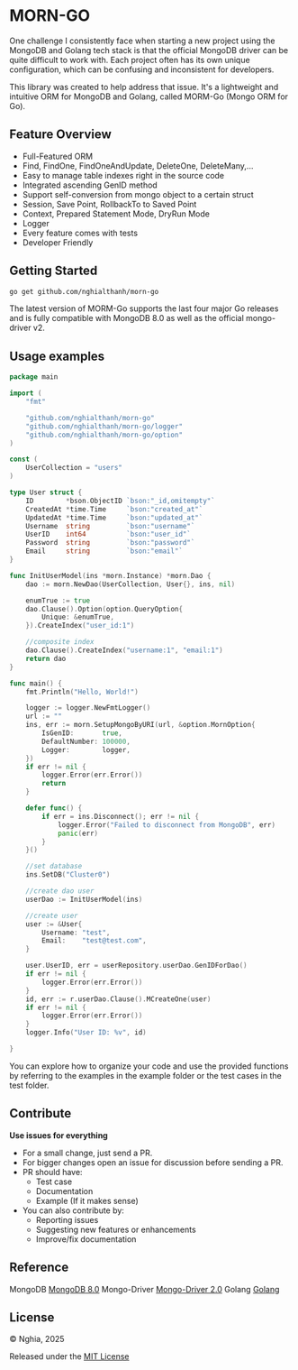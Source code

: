 # MORN-GO

One challenge I consistently face when starting a new project using the MongoDB and Golang tech stack is that the official MongoDB driver can be quite difficult to work with. Each project often has its own unique configuration, which can be confusing and inconsistent for developers.

This library was created to help address that issue. It's a lightweight and intuitive ORM for MongoDB and Golang, called MORM-Go (Mongo ORM for Go).

## Feature Overview

* Full-Featured ORM
* Find, FindOne, FindOneAndUpdate, DeleteOne, DeleteMany,...
* Easy to manage table indexes right in the source code
* Integrated ascending GenID method
* Support self-conversion from mongo object to a certain struct
* Session, Save Point, RollbackTo to Saved Point
* Context, Prepared Statement Mode, DryRun Mode
* Logger
* Every feature comes with tests
* Developer Friendly

## Getting Started

```sh
go get github.com/nghialthanh/morn-go
```
The latest version of MORM-Go supports the last four major Go releases and is fully compatible with MongoDB 8.0 as well as the official mongo-driver v2.


## Usage examples

```go
package main

import (
	"fmt"

	"github.com/nghialthanh/morn-go"
	"github.com/nghialthanh/morn-go/logger"
	"github.com/nghialthanh/morn-go/option"
)

const (
	UserCollection = "users"
)

type User struct {
	ID        *bson.ObjectID `bson:"_id,omitempty"`
	CreatedAt *time.Time     `bson:"created_at"`
	UpdatedAt *time.Time     `bson:"updated_at"`
	Username  string         `bson:"username"`
	UserID    int64          `bson:"user_id"`
	Password  string         `bson:"password"`
	Email     string         `bson:"email"`
}

func InitUserModel(ins *morn.Instance) *morn.Dao {
	dao := morn.NewDao(UserCollection, User{}, ins, nil)

	enumTrue := true
	dao.Clause().Option(option.QueryOption{
		Unique: &enumTrue,
	}).CreateIndex("user_id:1")

	//composite index
	dao.Clause().CreateIndex("username:1", "email:1")
	return dao
}

func main() {
	fmt.Println("Hello, World!")

	logger := logger.NewFmtLogger()
	url := ""
	ins, err := morn.SetupMongoByURI(url, &option.MornOption{
		IsGenID:       true,
		DefaultNumber: 100000,
		Logger:        logger,
	})
	if err != nil {
		logger.Error(err.Error())
		return
	}

	defer func() {
		if err = ins.Disconnect(); err != nil {
			logger.Error("Failed to disconnect from MongoDB", err)
			panic(err)
		}
	}()

	//set database
	ins.SetDB("Cluster0")

	//create dao user
	userDao := InitUserModel(ins)

	//create user
	user := &User{
		Username: "test",
		Email:    "test@test.com",
	}

	user.UserID, err = userRepository.userDao.GenIDForDao()
	if err != nil {
		logger.Error(err.Error())
	}
    id, err := r.userDao.Clause().MCreateOne(user)
	if err != nil {
		logger.Error(err.Error())
	}
	logger.Info("User ID: %v", id)

}

```
You can explore how to organize your code and use the provided functions by referring to the examples in the example folder or the test cases in the test folder.

## Contribute

**Use issues for everything**

- For a small change, just send a PR.
- For bigger changes open an issue for discussion before sending a PR.
- PR should have:
  - Test case
  - Documentation
  - Example (If it makes sense)
- You can also contribute by:
  - Reporting issues
  - Suggesting new features or enhancements
  - Improve/fix documentation

## Reference

MongoDB         [MongoDB 8.0](https://www.mongodb.com/docs/manual/release-notes/8.0)
Mongo-Driver    [Mongo-Driver 2.0](https://www.mongodb.com/docs/drivers/go/v2.0/)
Golang          [Golang](https://go.dev/)

## License

© Nghia, 2025

Released under the [MIT License](https://github.com/go-gorm/gorm/blob/master/LICENSE)